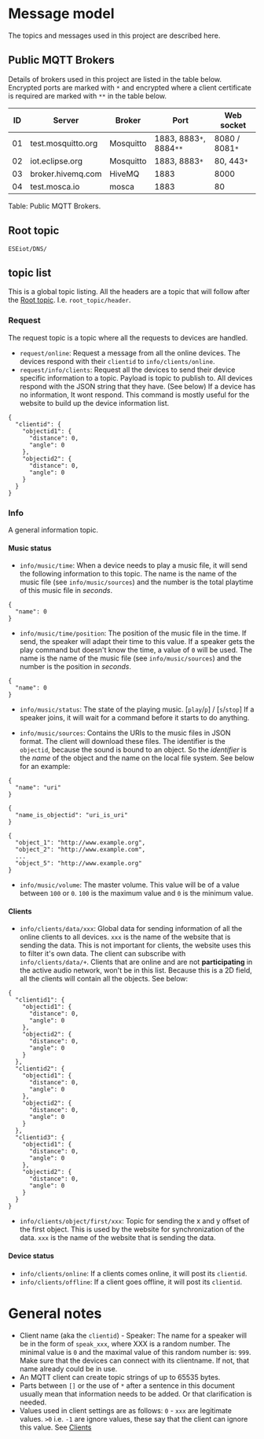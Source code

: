 # Message model

The topics and messages used in this project are described here.

## Public MQTT Brokers

Details of brokers used in this project are listed in the table below. Encrypted ports are marked with `*` and encrypted where a client certificate is required are marked with `**` in the table below.

ID | Server             | Broker    | Port                    | Web socket
-- | ------------------ | --------- | ----------------------- | --------------
01 | test.mosquitto.org | Mosquitto | 1883, 8883`*`, 8884`**` | 8080 / 8081`*`
02 | iot.eclipse.org    | Mosquitto | 1883, 8883`*`           | 80, 443`*`
03 | broker.hivemq.com  | HiveMQ    | 1883                    | 8000
04 | test.mosca.io      | mosca     | 1883                    | 80

Table: Public MQTT Brokers.  


## Root topic

`ESEiot/DNS/`

## topic list

This is a global topic listing. All the headers are a topic that will follow after the [Root topic](#root-topic). I.e. `root_topic/header`.

### Request

The request topic is a topic where all the requests to devices are handled.

- `request/online`: Request a message from all the online devices. The devices respond with their `clientid` to `info/clients/online`.
- `request/info/clients`: Request all the devices to send their device specific information to a topic. Payload is topic to publish to. All devices respond with the JSON string that they have. (See below) If a device has no information, It wont respond. This command is mostly useful for the website to build up the device information list.

```
{
  "clientid": {
    "objectid1": {
      "distance": 0,
      "angle": 0
    },
    "objectid2": {
      "distance": 0,
      "angle": 0
    }
  }
}
```

### Info

A general information topic.

#### Music status

- `info/music/time`: When a device needs to play a music file, it will send the following information to this topic. The name is the name of the music file (see `info/music/sources`) and the number is the total playtime of this music file in _seconds_.

```
{
  "name": 0
}
```

- `info/music/time/position`: The position of the music file in the time. If send, the speaker will adapt their time to this value. If a speaker gets the play command but doesn't know the time, a value of `0` will be used. The name is the name of the music file (see `info/music/sources`) and the number is the position in _seconds_.

```
{
  "name": 0
}
```

- `info/music/status`: The state of the playing music. [`play`/`p`] / [`s`/`stop`] If a speaker joins, it will wait for a command before it starts to do anything.

- `info/music/sources`: Contains the URIs to the music files in JSON format. The client will download these files. The identifier is the `objectid`, because the sound is bound to an object. So the _identifier_ is the _name_ of the object and the name on the local file system. See below for an example:

```
{
  "name": "uri"
}
```

```
{
  "name_is_objectid": "uri_is_uri"
}
```

```
{
  "object_1": "http://www.example.org",
  "object_2": "http://www.example.com",
  ...
  "object_5": "http://www.example.org"
}
```

- `info/music/volume`: The master volume. This value will be of a value between `100` or `0`. `100` is the maximum value and `0` is the minimum value.

#### Clients

- `info/clients/data/xxx`: Global data for sending information of all the online clients to all devices. `xxx` is the name of the website that is sending the data. This is not important for clients, the website uses this to filter it's own data. The client can subscribe with `info/clients/data/+`. Clients that are online and are not **participating** in the active audio network, won't be in this list. Because this is a 2D field, all the clients will contain all the objects. See below:

```
{
  "clientid1": {
    "objectid1": {
      "distance": 0,
      "angle": 0
    },
    "objectid2": {
      "distance": 0,
      "angle": 0
    }
  },
  "clientid2": {
    "objectid1": {
      "distance": 0,
      "angle": 0
    },
    "objectid2": {
      "distance": 0,
      "angle": 0
    }
  },
  "clientid3": {
    "objectid1": {
      "distance": 0,
      "angle": 0
    },
    "objectid2": {
      "distance": 0,
      "angle": 0
    }
  }
}
```

- `info/clients/object/first/xxx`: Topic for sending the x and y offset of the first object. This is used by the website for synchronization of the data. `xxx` is the name of the website that is sending the data.

#### Device status

- `info/clients/online`: If a clients comes online, it will post its `clientid`.
- `info/clients/offline`: If a client goes offline, it will post its `clientid`.

# General notes

- Client name (aka the `clientid`) - Speaker: The name for a speaker will be in the form of `speak_xxx`, where XXX is a random number. The minimal value is `0` and the maximal value of this random number is: `999`. Make sure that the devices can connect with its clientname. If not, that name already could be in use.
- An MQTT client can create topic strings of up to 65535 bytes.
- Parts between `[]` or the use of `*` after a sentence in this document usually mean that information needs to be added. Or that clarification is needed.
- Values used in client settings are as follows: `0` - `xxx` are legitimate values. `>0` i.e. `-1` are ignore values, these say that the client can ignore this value. See [Clients](#clients)
